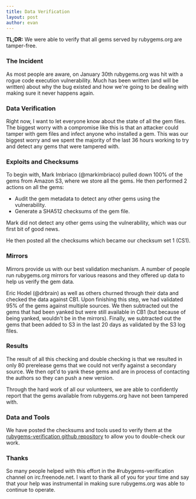 ```yaml
---
title: Data Verification
layout: post
author: evan
---
```


__TL;DR:__ We were able to verify that all gems served by rubygems.org are tamper-free.

### The Incident ###

As most people are aware, on January 30th rubygems.org was hit with a rogue code execution vulnerability. Much has been written (and will be written) about why the bug existed and how we're going to be dealing with making sure it never happens again.

### Data Verification ####

Right now, I want to let everyone know about the state of all the gem files. The biggest worry with a compromise like this is that an attacker could tamper with gem files and infect anyone who installed a gem. This was our biggest worry and we spent the majority of the last 36 hours working to try and detect any gems that were tampered with.

### Exploits and Checksums ###

To begin with, Mark Imbriaco (@markimbriaco) pulled down 100% of the gems from Amazon S3, where we store all the gems. He then performed 2 actions on all the gems:

* Audit the gem metadata to detect any other gems using the vulnerability.
* Generate a SHA512 checksums of the gem file.

Mark did not detect any other gems using the vulnerability, which was our first bit of good news.

He then posted all the checksums which became our checksum set 1 (CS1).

### Mirrors ###

Mirrors provide us with our best validation mechanism. A number of people run rubygems.org mirrors for various reasons and they offered up data to help us verify the gem data.

Eric Hodel (@drbrain) as well as others churned through their data and checked the data against CB1. Upon finishing this step, we had validated 95% of the gems against multiple sources. We then subtracted out the gems that had been yanked but were still available in CB1 (but because of being yanked, wouldn't be in the mirrors). Finally, we subtracted out the gems that been added to S3 in the last 20 days as validated by the S3 log files.

### Results ###

The result of all this checking and double checking is that we resulted in only 80 prerelease gems that we could not verify against a secondary source. We then opt'd to yank these gems and are in process of contacting the authors so they can push a new version.

Through the hard work of all our volunteers, we are able to confidently report that the gems available from rubygems.org have not been tampered with.

### Data and Tools ###

We have posted the checksums and tools used to verify them at the [rubygems-verification github repository](https://github.com/rubygems/rubygems-verification) to allow you to double-check our work.

### Thanks ###

So many people helped with this effort in the #rubygems-verification channel on irc.freenode.net. I want to thank all of you for your time and say that your help was instrumental in making sure rubygems.org was able to continue to operate.


